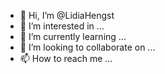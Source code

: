 - 👋 Hi, I’m @LidiaHengst
- 👀 I’m interested in ...
- 🌱 I’m currently learning ...
- 💞️ I’m looking to collaborate on ...
- 📫 How to reach me ...

<!---
LidiaHengst/LidiaHengst is a ✨ special ✨ repository because its `README.md` (this file) appears on your GitHub profile.
You can click the Preview link to take a look at your changes.
--->
